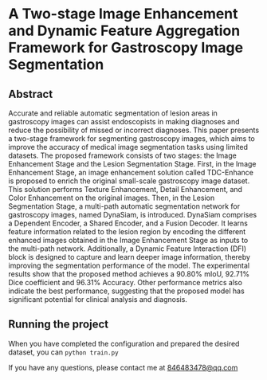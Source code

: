 # A Two-stage Image Enhancement and Dynamic Feature Aggregation Framework for Gastroscopy Image Segmentation

## Abstract
Accurate and reliable automatic segmentation of lesion areas in gastroscopy images can assist endoscopists in making diagnoses and reduce the possibility of missed or incorrect diagnoses. This paper presents a two-stage framework for segmenting gastroscopy images, which aims to improve the accuracy of medical image segmentation tasks using limited datasets. The proposed framework consists of two stages: the Image Enhancement Stage and the Lesion Segmentation Stage. First, in the Image Enhancement Stage, an image enhancement solution called TDC-Enhance is proposed to enrich the original small-scale gastroscopy image dataset. This solution performs Texture Enhancement, Detail Enhancement, and Color Enhancement on the original images. Then, in the Lesion Segmentation Stage, a multi-path automatic segmentation network for gastroscopy images, named DynaSiam, is introduced. DynaSiam comprises a Dependent Encoder, a Shared Encoder, and a Fusion Decoder. It learns feature information related to the lesion region by encoding the different enhanced images obtained in the Image Enhancement Stage as inputs to the multi-path network. Additionally, a Dynamic Feature Interaction (DFI) block is designed to capture and learn deeper image information, thereby improving the segmentation performance of the model. The experimental results show that the proposed method achieves a 90.80\% mIoU, 92.71\% Dice coefficient and 96.31\% Accuracy. Other performance metrics also indicate the best performance, suggesting that the proposed model has significant potential for clinical analysis and diagnosis.

## Running the project
When you have completed the configuration and prepared the desired dataset, you can ```python train.py``` 

If you have any questions, please contact me at 846483478@qq.com


